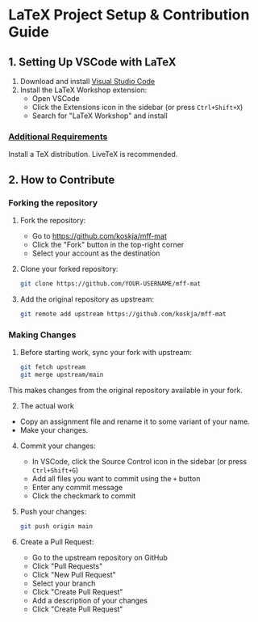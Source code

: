 # LaTeX Project Setup & Contribution Guide

## 1. Setting Up VSCode with LaTeX

1. Download and install [Visual Studio Code](https://code.visualstudio.com/)
2. Install the LaTeX Workshop extension:
   - Open VSCode
   - Click the Extensions icon in the sidebar (or press `Ctrl+Shift+X`)
   - Search for "LaTeX Workshop" and install

### [Additional Requirements](https://github.com/James-Yu/latex-workshop/wiki/Install)
Install a TeX distribution. LiveTeX is recommended.


## 2. How to Contribute

### Forking the repository
1. Fork the repository:
   - Go to https://github.com/koskja/mff-mat
   - Click the "Fork" button in the top-right corner
   - Select your account as the destination

2. Clone your forked repository:
   ```bash
   git clone https://github.com/YOUR-USERNAME/mff-mat
   ```

3. Add the original repository as upstream:
   ```bash
   git remote add upstream https://github.com/koskja/mff-mat
   ```

### Making Changes
1. Before starting work, sync your fork with upstream:
   ```bash
   git fetch upstream
   git merge upstream/main
   ```
This makes changes from the original repository available in your fork.

2. The actual work
 - Copy an assignment file and rename it to some variant of your name.
 - Make your changes.

4. Commit your changes:
   - In VSCode, click the Source Control icon in the sidebar (or press `Ctrl+Shift+G`)
   - Add all files you want to commit using the `+` button
   - Enter any commit message
   - Click the checkmark to commit

5. Push your changes:
   ```bash
   git push origin main
   ```

6. Create a Pull Request:
   - Go to the upstream repository on GitHub
   - Click "Pull Requests"
   - Click "New Pull Request"
   - Select your branch
   - Click "Create Pull Request"
   - Add a description of your changes
   - Click "Create Pull Request"
